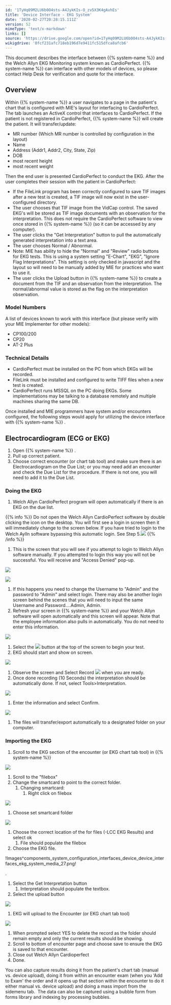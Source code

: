```yaml
---
id: '1TyHq09M2LU6b0O4sts-A4JykKIs-O_zv5X3K4gAvhEs'
title: 'Device Interface - EKG System'
date: '2020-02-27T20:28:15.111Z'
version: 52
mimeType: 'text/x-markdown'
links: []
source: 'https://drive.google.com/open?id=1TyHq09M2LU6b0O4sts-A4JykKIs-O_zv5X3K4gAvhEs'
wikigdrive: '0fcf231afc718eb196d7e9411fc515dfca8afcb6'
---
```

This document describes the interface between {{% system-name %}} and the Welch Allyn EKG Monitoring system known as CardioPerfect. {{% system-name %}} can interface with other models of devices, so please contact Help Desk for verification and quote for the interface.

## Overview

Within {{% system-name %}} a user navigates to a page in the patient's chart that is configured with MIE's layout for interfacing to CardioPerfect. The tab launches an ActiveX control that interfaces to CardioPerfect. If the patient is not registered in CardioPerfect, {{% system-name %}} will create the patient. It will transfer/update:

* MR number (Which MR number is controlled by configuration in the layout)
* Name
* Address (Addr1, Addr2, City, State, Zip)
* DOB
* most recent height
* most recent weight

Then the end user is presented CardioPerfect to conduct the EKG. After the user completes their session with the patient in CardioPerfect:

* If the FileLink program has been correctly configured to save TIF images after a new test is created, a TIF image will now exist in the user-configured directory.
* The user chooses that TIF image from the VidCap control. The saved EKG's will be stored as TIF image documents with an observation for the interpretation. This does not require the CardioPerfect software to view once stored in {{% system-name %}} (so it can be accessed by any computer).
* The user clicks the "Get Interpretation" button to pull the automatically generated interpretation into a text area.
* The user chooses Normal / Abnormal.
* Note: MIE has ability to hide the "Normal" and "Review" radio buttons for EKG tests. This is using a system setting "E-Chart", "EKG", "Ignore Flag Interpretations". This setting is only checked in javascript and the layout so will need to be manually added by MIE for practices who want to use it.
* The user clicks the Upload button in {{% system-name %}} to create a document from the TIF and an observation from the interpretation. The normal/abnormal value is stored as the flag on the interpretation observation.

### Model Numbers

A list of devices known to work with this interface (but please verify with your MIE Implementer for other models):

* CP100/200
* CP20
* AT-2 Plus

### Technical Details

* CardioPerfect must be installed on the PC from which EKGs will be recorded.
* FileLink must be installed and configured to write TIFF files when a new test is created.
* CardioPerfect runs MSSQL on the PC doing EKGs. Some implementations may be talking to a database remotely and multiple machines sharing the same DB.

Once installed and MIE programmers have system and/or encounters configured, the following steps would apply for utilizing the device interface with {{% system-name %}} .

## Electrocardiogram (ECG or EKG)

1. Open {{% system-name %}} .
2. Pull up correct patient.
3. Choose correct encounter (or chart tab tool) and make sure there is an Electrocardiogram on the Due List; or you may need add an encounter and check the Due List for the procedure. If there is not one, you will need to add it to the Due List.

### Doing the EKG

1. Welch Allyn CardioPerfect program will open automatically if there is an EKG on the due list.

{{% info %}}
Do not open the Welch Allyn CardioPerfect software by double clicking the icon on the desktop. You will first see a login in screen then it will immediately change to the screen below. If you have tried to login to the Welch Aylln software bypassing this automatic login. See Step 5.![](../device-interface-ekg-system.assets/5ea8097066dca9f7316f88127e5a4e1e.png)
{{% /info %}}

1. This is the screen that you will see if you attempt to login to Welch Allyn software manually. If you attempted to login this way you will not be successful. You will receive and "Access Denied" pop-up.

![](../device-interface-ekg-system.assets/eef46d09312308a4217dd665cde1f07b.png)

![](../device-interface-ekg-system.assets/e091b3d79a8b0334a0be37448272d94e.png)

1. If this happens you need to change the Username to "Admin" and the password to "Admin" and select login. There may also be another login screen behind the scenes that you will need to input the same Username and Password….Admin, Admin.
2. Refresh your screen in {{% system-name %}} and your Welch Allyn software will open automatically and this screen will appear. Note that the employee information also pulls in automatically. You do not need to enter this information.

![](../device-interface-ekg-system.assets/5ea8097066dca9f7316f88127e5a4e1e.png)

1. Select the 
    ![](../device-interface-ekg-system.assets/6e88aadaaf95e4eefce77e153ea882e9.png)
     button at the top of the screen to begin your test.
2. EKG should start and show on screen.

![](../device-interface-ekg-system.assets/b9e30b28972f7285d4114692000852bb.png)

1. Observe the screen and Select Record 
    ![](../device-interface-ekg-system.assets/22edf80eda768aca16675a710c513a90.png)
     when you are ready.
2. Once done recording (10 Seconds) the interpretation should be automatically done. If not, select Tools>Interpretation.

![](../device-interface-ekg-system.assets/971a06bcf71a01e01bc2533036451831.png)

1. Enter the information and select Confirm.

![](../device-interface-ekg-system.assets/c4fa762742bead6aef8644927fff775e.png)

1. The files will transfer/export automatically to a designated folder on your computer.

### Importing the EKG

1. Scroll to the EKG section of the encounter (or EKG chart tab tool) in {{% system-name %}}

![](../device-interface-ekg-system.assets/f407c4bd87869032b289466467e1a8e6.png)

1. Scroll to the "filebox"
2. Change the smartcard to point to the correct folder.
    1. Changing smartcard:
        1. Right click on filebox

![](../device-interface-ekg-system.assets/2b683f2a7d8ec60a6ff787c8fada7df3.png)

1. Choose set smartcard folder

![](../device-interface-ekg-system.assets/d87e573b03c1ddd04e1e38bdfafd332c.png)

1. Choose the correct location of the for files (-LCC EKG Results) and select ok
    1. File should populate the filebox
1. Choose the EKG file.

!Images^components_system_configuration_interfaces_device_device_interfaces_ekg_system_media_27.png!

.

1. Select the Get Interpretation button
    1. Interpretation should populate the textbox.
2. Select the upload button

![](../device-interface-ekg-system.assets/b6ba347fdaf5aa4f06ba3acebbd91e27.png)

1. EKG will upload to the Encounter (or EKG chart tab tool)

![](../device-interface-ekg-system.assets/184862f8810cbf5dfa77ed726b98bcb7.png)

1. When prompted select YES to delete the record as the folder should remain empty and only the current results should be showing.
2. Scroll to bottom of encounter page and choose save to ensure the EKG is saved to that encounter.
3. Close out Welch Allyn Cardioperfect
4. Done.

You can also capture results doing it from the patient's chart tab (manual vs. device upload), doing it from within an encounter exam (when you ‘Add to Exam' the order and it opens up that section within the encounter to do it either manual vs. device upload) and doing a mass import from the sidemenu tab.  The data can also be captured using a bubble form from forms library and indexing by processing bubbles.

